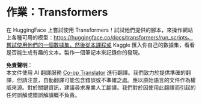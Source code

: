 <!--
CO_OP_TRANSLATOR_METADATA:
{
  "original_hash": "177f3ea3995d725e6f9f5c66af16edcd",
  "translation_date": "2025-08-26T08:40:43+00:00",
  "source_file": "lessons/5-NLP/18-Transformers/assignment.md",
  "language_code": "mo"
}
-->
# 作業：Transformers

在 HuggingFace 上嘗試使用 Transformers！試試他們提供的腳本，來操作網站上各種可用的模型：https://huggingface.co/docs/transformers/run_scripts。嘗試使用他們的一個數據集，然後從本課程或 Kaggle 匯入你自己的數據集，看看是否能生成有趣的文本。製作一個筆記本來記錄你的發現。

**免責聲明**：  
本文件使用 AI 翻譯服務 [Co-op Translator](https://github.com/Azure/co-op-translator) 進行翻譯。我們致力於提供準確的翻譯，但請注意，自動翻譯可能包含錯誤或不準確之處。應以原始語言的文件作為權威來源。對於關鍵資訊，建議尋求專業人工翻譯。我們對於因使用此翻譯而引起的任何誤解或錯誤解讀概不負責。
